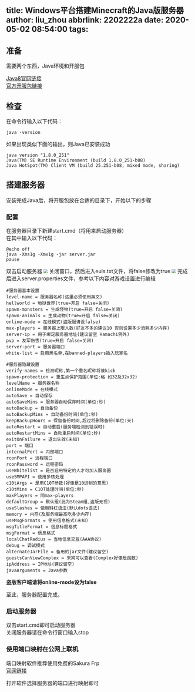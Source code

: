 title: Windows平台搭建Minecraft的Java版服务器
author: liu_zhou
abbrlink: 2202222a
date: 2020-05-02 08:54:00
tags:
---
## 准备

需要两个东西，Java环境和开服包

[Java8官网链接](https://www.java.com/zh_CN/)  
[官方开服包链接](https://mcversions.net/)

## 检查

在命令行输入以下代码：
```
java -version
```
如果出现类似下面的输出，则Java已安装成功
```
java version "1.8.0_251"
Java(TM) SE Runtime Environment (build 1.8.0_251-b08)
Java HotSpot(TM) Client VM (build 25.251-b08, mixed mode, sharing)
```

## 搭建服务器
安装完成Java后，将开服包放在合适的目录下，开始以下的步骤
### 配置
在服务器目录下新建start.cmd（将用来启动服务器）  
在其中输入以下代码：
```
@echo off
java -Xms1g -Xmx1g -jar server.jar
pause
```
双击启动服务器
<img src="https://s1.ax1x.com/2020/05/02/JjRLqS.jpg" style="zoom:70%">
关闭窗口，然后进入euls.txt文件，将false修改为true
<img src="https://s1.ax1x.com/2020/05/02/JjWuxx.jpg" style="zoom:70%">
完成后进入server.properties文件，参考以下内容对游戏设置进行编辑
```
#服务器基本设置
level-name = 服务器名称(这里必须使用英文)
hellworld = 地狱世界(true=开启 false=关闭)
spawn-monsters = 生成怪物(true=开启 false=关闭)
spawn-animals = 生成动物(true=开启 false=关闭)
online-mode = 在线模式(盗版服请设false)
max-players = 服务器上限人数(好友不多的建议10 否则设置多少消耗多少内存)
server-ip = 用于绑定服务器地址(建议留空 Hamachi例外)
pvp = 友军伤害(true=开启 false=关闭)
server-port = 服务器端口
white-list = 启用黑名单,在banned-players插入玩家名

#服务器隐藏设置
verify-names = 检测昵称,第一个重名昵称将被kick
spawn-protection = 重生点保护范围(单位:格 如32及32x32)
levelName = 服务器名称
onlineMode = 在线模式
autoSave = 自动保存
autoSaveMins = 服务器自动保存时间(单位:秒)
autoBackup = 自动备份
autoBackupMins = 自动备份时间(单位:秒)
keepBackupHours = 保留备份时间,超过将删除备份(单位:天)
autoRestart = 自动重启(服务端检测到错误时)
autoRestartMins = 自动重启时间(单位:秒)
exitOnFailure = 退出失效(未知)
port = 端口
internalPort = 内部端口
rconPort = 远程端口
rconPassword = 远程密码
useWhitelist = 是否启用特定的人才可加入服务器
useSMPAPI = 使用多核处理
c10tArgs = 是用C10T参数(好像是10进制的意思)
c10tMins = C10T处理时间(单位:秒)
maxPlayers = 同max-players
defaultGroup = 默认组(此为Steam组,盗版无视)
useSlashes = 使用斜杠语法(默认dots语法)
memory = 内存(及服务端最高吃多少内存)
useMsgFormats = 使用信息格式(未知)
msgTitleFormat = 信息标题格式
msgFormat = 信息格式
localChatRadius = 当地信息交互(AAA协议)
debug = 调试模式
alternateJarFile = 备用的jar文件(建议留空)
guestsCanViewComplex = 来宾可以查看(Complex好像是函数)
ipAddress = IP地址(建议留空)
javaArguments = Java参数
```

**盗版客户端请将online-mode设为false**

至此，服务器配置完成。

### 启动服务器
双击start.cmd即可启动服务器  
关闭服务器请在命令行窗口输入stop

### 使用端口映射在公网上联机

端口映射软件推荐使用免费的Sakura Frp  
[官网链接](https://www.natfrp.com/)

打开软件选择服务器的端口进行映射即可  